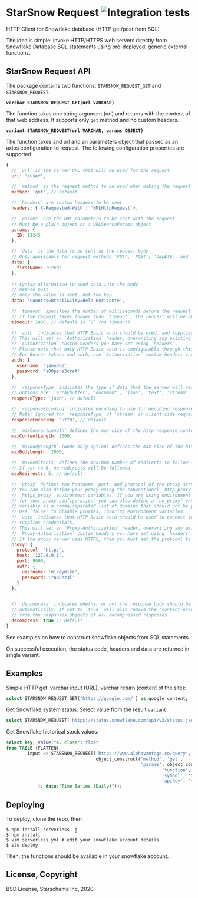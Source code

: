 # StarSnow Request  ![Integration tests](https://github.com/starschema/starsnow_request/workflows/Deploy%20master%20branch/badge.svg)

HTTP Client for Snowflake database (HTTP get/post from SQL)

The idea is simple: invoke HTTP/HTTPS web servers directly from Snowflake Database SQL statements using pre-deployed, generic external functions. 


## StarSnow Request API 

The package contains two functions: `STARSNOW_REQUEST_GET` and `STARSNOW_REQUEST`.

**`varchar STARSNOW_REQUEST_GET(url VARCHAR)`**

The function takes one string argument (url) and returns with the content of that web address. It supports only `get` method and no custom headers.  

**`variant STARSNOW_REQUEST(url VARCHAR, params OBJECT)`**

The function takes and url and an parameters object that passed as an axios configuration to request. The following configuration properties are supported:


```javascript
{
  // `url` is the server URL that will be used for the request
  url: '/user',

  // `method` is the request method to be used when making the request
  method: 'get', // default

  // `headers` are custom headers to be sent
  headers: {'X-Requested-With': 'XMLHttpRequest'},

  // `params` are the URL parameters to be sent with the request
  // Must be a plain object or a URLSearchParams object
  params: {
    ID: 12345
  },

  // `data` is the data to be sent as the request body
  // Only applicable for request methods 'PUT', 'POST', 'DELETE , and 'PATCH'
  data: {
    firstName: 'Fred'
  },
  
  // syntax alternative to send data into the body
  // method post
  // only the value is sent, not the key
  data: 'Country=Brasil&City=Belo Horizonte',

  // `timeout` specifies the number of milliseconds before the request times out.
  // If the request takes longer than `timeout`, the request will be aborted.
  timeout: 1000, // default is `0` (no timeout)

  // `auth` indicates that HTTP Basic auth should be used, and supplies credentials.
  // This will set an `Authorization` header, overwriting any existing
  // `Authorization` custom headers you have set using `headers`.
  // Please note that only HTTP Basic auth is configurable through this parameter.
  // For Bearer tokens and such, use `Authorization` custom headers instead.
  auth: {
    username: 'janedoe',
    password: 's00pers3cret'
  },

  // `responseType` indicates the type of data that the server will respond with
  // options are: 'arraybuffer', 'document', 'json', 'text', 'stream'
  responseType: 'json', // default

  // `responseEncoding` indicates encoding to use for decoding responses (Node.js only)
  // Note: Ignored for `responseType` of 'stream' or client-side requests
  responseEncoding: 'utf8', // default

  // `maxContentLength` defines the max size of the http response content in bytes allowed in node.js
  maxContentLength: 2000,

  // `maxBodyLength` (Node only option) defines the max size of the http request content in bytes allowed
  maxBodyLength: 2000,

  // `maxRedirects` defines the maximum number of redirects to follow in node.js.
  // If set to 0, no redirects will be followed.
  maxRedirects: 5, // default

  // `proxy` defines the hostname, port, and protocol of the proxy server.
  // You can also define your proxy using the conventional `http_proxy` and
  // `https_proxy` environment variables. If you are using environment variables
  // for your proxy configuration, you can also define a `no_proxy` environment
  // variable as a comma-separated list of domains that should not be proxied.
  // Use `false` to disable proxies, ignoring environment variables.
  // `auth` indicates that HTTP Basic auth should be used to connect to the proxy, and
  // supplies credentials.
  // This will set an `Proxy-Authorization` header, overwriting any existing
  // `Proxy-Authorization` custom headers you have set using `headers`.
  // If the proxy server uses HTTPS, then you must set the protocol to `https`. 
  proxy: {
    protocol: 'https',
    host: '127.0.0.1',
    port: 9000,
    auth: {
      username: 'mikeymike',
      password: 'rapunz3l'
    }
  },


  // `decompress` indicates whether or not the response body should be decompressed 
  // automatically. If set to `true` will also remove the 'content-encoding' header 
  // from the responses objects of all decompressed responses
  decompress: true // default
}
```

See examples on how to construct snowflake objects from SQL statements.

On successful execution, the status code, headers and data are returned in single variant. 


## Examples

Simple HTTP get. varchar input (URL), varchar return (content of the site):

```sql
select STARSNOW_REQUEST_GET('https://google.com/') as google_content;
```

Get Snowflake system status. Select value from the result `variant`:

```sql
select STARSNOW_REQUEST('https://status.snowflake.com/api/v2/status.json', NULL):data:status:description as snowflake_status;
```

Get Snowflake historical stock values:

```sql
select key, value:"4. close"::float
from TABLE (FLATTEN(
        input => STARSNOW_REQUEST('https://www.alphavantage.co/query',
                                  object_construct('method', 'get',
                                                   'params', object_construct(
                                                           'function', 'TIME_SERIES_DAILY_ADJUSTED',
                                                           'symbol', 'SNOW',
                                                           'apikey', '<your_alphavantage_key>'))
            ): data:"Time Series (Daily)"));
```



## Deploying

To deploy, clone the repo, then:

```
$ npm install serverless -g
$ npm install
$ vim serverless.yml # edit your snowflake account details
$ sls deploy
```

Then, the functions should be available in your snowflake account.

## License, Copyright

BSD License, Starschema Inc, 2020
